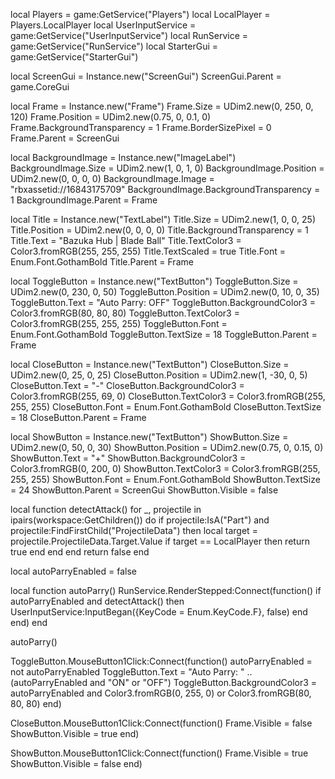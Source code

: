 local Players = game:GetService("Players")
local LocalPlayer = Players.LocalPlayer
local UserInputService = game:GetService("UserInputService")
local RunService = game:GetService("RunService")
local StarterGui = game:GetService("StarterGui")

local ScreenGui = Instance.new("ScreenGui")
ScreenGui.Parent = game.CoreGui

local Frame = Instance.new("Frame")
Frame.Size = UDim2.new(0, 250, 0, 120)
Frame.Position = UDim2.new(0.75, 0, 0.1, 0)
Frame.BackgroundTransparency = 1
Frame.BorderSizePixel = 0
Frame.Parent = ScreenGui

local BackgroundImage = Instance.new("ImageLabel")
BackgroundImage.Size = UDim2.new(1, 0, 1, 0)
BackgroundImage.Position = UDim2.new(0, 0, 0, 0)
BackgroundImage.Image = "rbxassetid://16843175709"
BackgroundImage.BackgroundTransparency = 1
BackgroundImage.Parent = Frame

local Title = Instance.new("TextLabel")
Title.Size = UDim2.new(1, 0, 0, 25)
Title.Position = UDim2.new(0, 0, 0, 0)
Title.BackgroundTransparency = 1
Title.Text = "Bazuka Hub | Blade Ball"
Title.TextColor3 = Color3.fromRGB(255, 255, 255)
Title.TextScaled = true
Title.Font = Enum.Font.GothamBold
Title.Parent = Frame

local ToggleButton = Instance.new("TextButton")
ToggleButton.Size = UDim2.new(0, 230, 0, 50)
ToggleButton.Position = UDim2.new(0, 10, 0, 35)
ToggleButton.Text = "Auto Parry: OFF"
ToggleButton.BackgroundColor3 = Color3.fromRGB(80, 80, 80)
ToggleButton.TextColor3 = Color3.fromRGB(255, 255, 255)
ToggleButton.Font = Enum.Font.GothamBold
ToggleButton.TextSize = 18
ToggleButton.Parent = Frame

local CloseButton = Instance.new("TextButton")
CloseButton.Size = UDim2.new(0, 25, 0, 25)
CloseButton.Position = UDim2.new(1, -30, 0, 5)
CloseButton.Text = "-"
CloseButton.BackgroundColor3 = Color3.fromRGB(255, 69, 0)
CloseButton.TextColor3 = Color3.fromRGB(255, 255, 255)
CloseButton.Font = Enum.Font.GothamBold
CloseButton.TextSize = 18
CloseButton.Parent = Frame

local ShowButton = Instance.new("TextButton")
ShowButton.Size = UDim2.new(0, 50, 0, 30)
ShowButton.Position = UDim2.new(0.75, 0, 0.15, 0)
ShowButton.Text = "+"
ShowButton.BackgroundColor3 = Color3.fromRGB(0, 200, 0)
ShowButton.TextColor3 = Color3.fromRGB(255, 255, 255)
ShowButton.Font = Enum.Font.GothamBold
ShowButton.TextSize = 24
ShowButton.Parent = ScreenGui
ShowButton.Visible = false

local function detectAttack()
    for _, projectile in ipairs(workspace:GetChildren()) do
        if projectile:IsA("Part") and projectile:FindFirstChild("ProjectileData") then
            local target = projectile.ProjectileData.Target.Value
            if target == LocalPlayer then
                return true
            end
        end
    end
    return false
end

local autoParryEnabled = false

local function autoParry()
    RunService.RenderStepped:Connect(function()
        if autoParryEnabled and detectAttack() then
            UserInputService:InputBegan({KeyCode = Enum.KeyCode.F}, false)
        end
    end)
end

autoParry()

ToggleButton.MouseButton1Click:Connect(function()
    autoParryEnabled = not autoParryEnabled
    ToggleButton.Text = "Auto Parry: " .. (autoParryEnabled and "ON" or "OFF")
    ToggleButton.BackgroundColor3 = autoParryEnabled and Color3.fromRGB(0, 255, 0) or Color3.fromRGB(80, 80, 80)
end)

CloseButton.MouseButton1Click:Connect(function()
    Frame.Visible = false
    ShowButton.Visible = true
end)

ShowButton.MouseButton1Click:Connect(function()
    Frame.Visible = true
    ShowButton.Visible = false
end)
